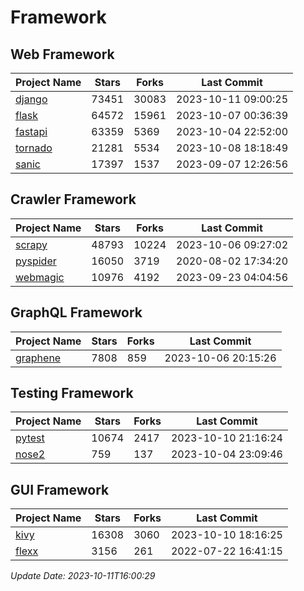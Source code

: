# Framework

## Web Framework
| Project Name | Stars | Forks | Last Commit |
| ------------ | ----- | ----- | ----------- |
| [django](https://github.com/django/django) | 73451 | 30083 | 2023-10-11 09:00:25 |
| [flask](https://github.com/pallets/flask) | 64572 | 15961 | 2023-10-07 00:36:39 |
| [fastapi](https://github.com/tiangolo/fastapi) | 63359 | 5369 | 2023-10-04 22:52:00 |
| [tornado](https://github.com/tornadoweb/tornado) | 21281 | 5534 | 2023-10-08 18:18:49 |
| [sanic](https://github.com/sanic-org/sanic) | 17397 | 1537 | 2023-09-07 12:26:56 |

## Crawler Framework
| Project Name | Stars | Forks | Last Commit |
| ------------ | ----- | ----- | ----------- |
| [scrapy](https://github.com/scrapy/scrapy) | 48793 | 10224 | 2023-10-06 09:27:02 |
| [pyspider](https://github.com/binux/pyspider) | 16050 | 3719 | 2020-08-02 17:34:20 |
| [webmagic](https://github.com/code4craft/webmagic) | 10976 | 4192 | 2023-09-23 04:04:56 |

## GraphQL Framework
| Project Name | Stars | Forks | Last Commit |
| ------------ | ----- | ----- | ----------- |
| [graphene](https://github.com/graphql-python/graphene) | 7808 | 859 | 2023-10-06 20:15:26 |

## Testing Framework
| Project Name | Stars | Forks | Last Commit |
| ------------ | ----- | ----- | ----------- |
| [pytest](https://github.com/pytest-dev/pytest) | 10674 | 2417 | 2023-10-10 21:16:24 |
| [nose2](https://github.com/nose-devs/nose2) | 759 | 137 | 2023-10-04 23:09:46 |

## GUI Framework
| Project Name | Stars | Forks | Last Commit |
| ------------ | ----- | ----- | ----------- |
| [kivy](https://github.com/kivy/kivy) | 16308 | 3060 | 2023-10-10 18:16:25 |
| [flexx](https://github.com/flexxui/flexx) | 3156 | 261 | 2022-07-22 16:41:15 |

*Update Date: 2023-10-11T16:00:29*